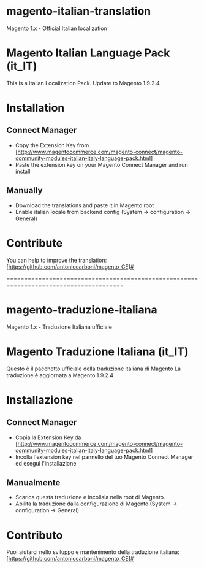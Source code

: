# magento-italian-translation
Magento 1.x - Official Italian localization


# Magento Italian Language Pack (it_IT)
This is a Italian Localization Pack.
Update to Magento 1.9.2.4


# Installation

## Connect Manager
* Copy the Extension Key from [http://www.magentocommerce.com/magento-connect/magento-community-modules-italian-italy-language-pack.html]
* Paste the extension key on your Magento Connect Manager and run install

## Manually
* Download the translations and paste it in Magento root
* Enable italian locale from backend config (System -> configuration -> General)



# Contribute
You can help to improve the translation:
[https://github.com/antoniocarboni/magento_CE]#




=======================================================================================

# magento-traduzione-italiana
Magento 1.x - Traduzione Italiana ufficiale



# Magento Traduzione Italiana (it_IT)
Questo è il pacchetto ufficiale della traduzione italiana di Magento
La traduzione è aggiornata a Magento 1.9.2.4

# Installazione

## Connect Manager
* Copia la Extension Key da [http://www.magentocommerce.com/magento-connect/magento-community-modules-italian-italy-language-pack.html]
* Incolla l'extension key nel pannello del tuo Magento Connect Manager ed esegui l'installazione


## Manualmente
* Scarica questa traduzione e incollala nella root di Magento.
* Abilita la traduzione dalla configurazione di Magento (System -> configuration -> General)



# Contributo
Puoi aiutarci nello sviluppo e mantenimento della traduzione italiana:
[https://github.com/antoniocarboni/magento_CE]#
